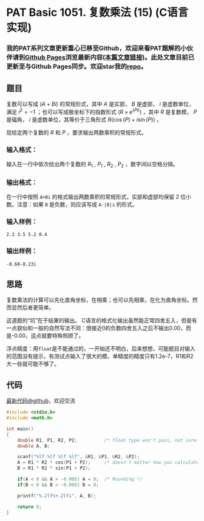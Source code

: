 # PAT Basic 1051. 复数乘法 (15) (C语言实现)

### 我的PAT系列文章更新重心已移至Github，欢迎来看PAT题解的小伙伴请到[Github Pages](https://oliverlew.github.io/PAT)浏览最新内容([本篇文章链接](https://oliverlew.github.io/PAT/Basic/1051.html))。此处文章目前已更新至与Github Pages同步。欢迎star我的[repo](https://github.com/OliverLew/PAT)。

## 题目

复数可以写成 $(A + Bi)$ 的常规形式，其中 $A$ 是实部， $B$ 是虚部， $i$ 是虚数单位，满足 $i^2 = -1$
；也可以写成极坐标下的指数形式 $(R\times e^{(Pi)})$ ，其中 $R$ 是复数模， $P$ 是辐角， $i$ 是虚数单位，其等价于三角形式
$R(\cos (P) + i \sin (P))$ 。

现给定两个复数的 $R$ 和 $P$ ，要求输出两数乘积的常规形式。

### 输入格式：

输入在一行中依次给出两个复数的 $R_1$ , $P_1$ , $R_2$ , $P_2$ ，数字间以空格分隔。

### 输出格式：

在一行中按照 `A+Bi` 的格式输出两数乘积的常规形式，实部和虚部均保留 2 位小数。注意：如果 `B` 是负数，则应该写成 `A-|B|i` 的形式。

### 输入样例：

    
    
    2.3 3.5 5.2 0.4
    

### 输出样例：

    
    
    -8.68-8.23i
    



## 思路


复数乘法的计算可以先化直角坐标，在相乘；也可以先相乘，在化为直角坐标。然而显然后者更简单。

这道题的“坑”在于结果的输出。
C语言的格式化输出虽然能正常四舍五入，但是有一点貌似和一般的自然写法不同：很接近0的负数四舍五入之后不输出0.00，而是-0.00，这点就要特殊照顾了。

浮点精度：用`float`是不能通过的，一开始还不明白，后来想想，可能题目对输入的范围没有提示，有测试点输入了很大的模，单精度的精度只有1.2e-7，R1和R2大一些就可能不够了。

## 代码

[最新代码@github](https://github.com/OliverLew/PAT/blob/master/PATBasic/1051.c)，欢迎交流
```c
#include <stdio.h>
#include <math.h>

int main()
{
    double R1, P1, R2, P2;          /* float type won't pass, not sure why */
    double A, B;

    scanf("%lf %lf %lf %lf", &R1, &P1, &R2, &P2);
    A = R1 * R2 * cos(P1 + P2);     /* doesn't matter how you calculate */
    B = R1 * R2 * sin(P1 + P2);

    if(A < 0 && A > -0.005) A = 0;  /* Rounding */
    if(B < 0 && B > -0.005) B = 0;

    printf("%.2lf%+.2lfi", A, B);

    return 0;
}
```